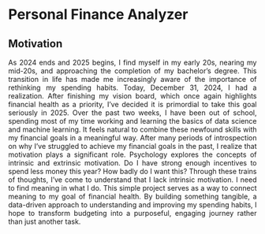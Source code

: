 # Personal Finance Analyzer

## Motivation
<p align="justify">
As 2024 ends and 2025 begins, I find myself in my early 20s, nearing my mid-20s, and approaching the completion of my bachelor’s degree. 
This transition in life has made me increasingly aware of the importance of rethinking my spending habits. Today, December 31, 2024, I had a realization. 
After finishing my vision board, which once again highlights financial health as a priority, I’ve decided it is primordial to take this goal seriously in 2025.
Over the past two weeks, I have been out of school, spending most of my time working and learning the basics of data science and machine learning. 
It feels natural to combine these newfound skills with my financial goals in a meaningful way.
After many periods of introspection on why I’ve struggled to achieve my financial goals in the past, I realize that motivation plays a significant role. 
Psychology explores the concepts of intrinsic and extrinsic motivation. Do I have strong enough incentives to spend less money this year? How badly do I want this? 
Through these trains of thoughts, I’ve come to understand that I lack intrinsic motivation. I need to find meaning in what I do.
This simple project serves as a way to connect meaning to my goal of financial health. 
By building something tangible, a data-driven approach to understanding and improving my spending habits, 
I hope to transform budgeting into a purposeful, engaging journey rather than just another task.
</p>

